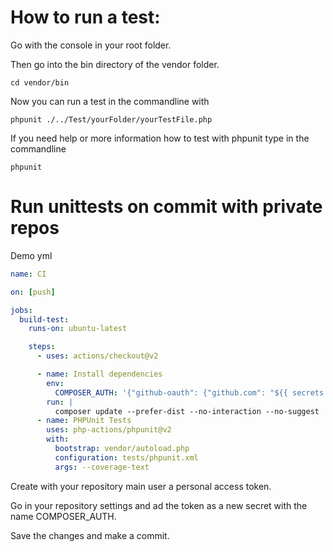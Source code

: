 # How to run a test:

Go with the console in your root folder.

Then go into the bin directory of the vendor folder.
```shell
cd vendor/bin
```

Now you can run a test in the commandline with
```shell
phpunit ./../Test/yourFolder/yourTestFile.php
```


If you need help or more information how to test with phpunit 
type in the commandline
```shell
phpunit
```

# Run unittests on commit with private repos

Demo yml

```yml
name: CI

on: [push]

jobs:
  build-test:
    runs-on: ubuntu-latest

    steps:
      - uses: actions/checkout@v2

      - name: Install dependencies
        env:
          COMPOSER_AUTH: '{"github-oauth": {"github.com": "${{ secrets.COMPOSER_AUTH }}"} }'
        run: |
          composer update --prefer-dist --no-interaction --no-suggest
      - name: PHPUnit Tests
        uses: php-actions/phpunit@v2
        with:
          bootstrap: vendor/autoload.php
          configuration: tests/phpunit.xml
          args: --coverage-text
```

Create with your repository main user a personal access token.

Go in your repository settings and ad the token as a new secret with the name COMPOSER_AUTH.

Save the changes and make a commit.

